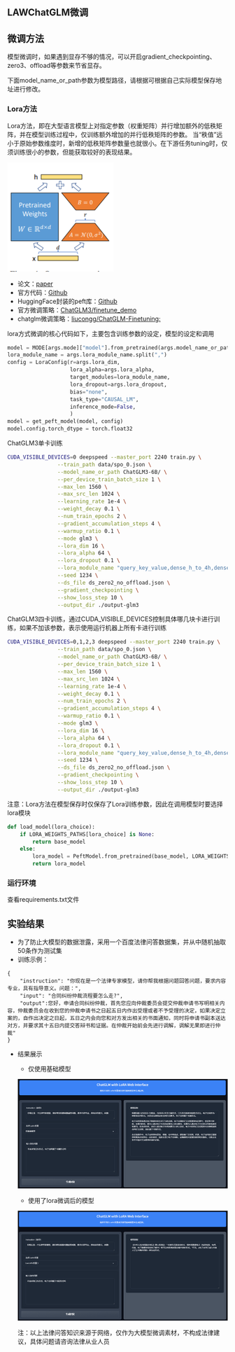 
## LAWChatGLM微调
## 微调方法
模型微调时，如果遇到显存不够的情况，可以开启gradient_checkpointing、zero3、offload等参数来节省显存。

下面model_name_or_path参数为模型路径，请根据可根据自己实际模型保存地址进行修改。


### Lora方法
Lora方法，即在大型语言模型上对指定参数（权重矩阵）并行增加额外的低秩矩阵，并在模型训练过程中，仅训练额外增加的并行低秩矩阵的参数。
当“秩值”远小于原始参数维度时，新增的低秩矩阵参数量也就很小。在下游任务tuning时，仅须训练很小的参数，但能获取较好的表现结果。

![](images/Lora.png)
- 论文：[paper](https://arxiv.org/abs/2106.09685)
- 官方代码：[Github](https://github.com/microsoft/LoRA)
- HuggingFace封装的peft库：[Github](https://github.com/huggingface/peft)
- 官方微调策略：[ChatGLM3/finetune_demo](https://github.com/THUDM/ChatGLM3/blob/main/finetune_demo/README.md)
- chatglm微调策略：[liucongg/ChatGLM-Finetuning: ](https://github.com/liucongg/ChatGLM-Finetuning)

lora方式微调的核心代码如下，主要包含训练参数的设定，模型的设定和调用
```python
model = MODE[args.mode]["model"].from_pretrained(args.model_name_or_path)
lora_module_name = args.lora_module_name.split(",")
config = LoraConfig(r=args.lora_dim,
					lora_alpha=args.lora_alpha,
					target_modules=lora_module_name,
					lora_dropout=args.lora_dropout,
					bias="none",
					task_type="CAUSAL_LM",
					inference_mode=False,
					)
model = get_peft_model(model, config)
model.config.torch_dtype = torch.float32
```
ChatGLM3单卡训练
```sh
CUDA_VISIBLE_DEVICES=0 deepspeed --master_port 2240 train.py \
                --train_path data/spo_0.json \
                --model_name_or_path ChatGLM3-6B/ \
                --per_device_train_batch_size 1 \
                --max_len 1560 \
                --max_src_len 1024 \
                --learning_rate 1e-4 \
                --weight_decay 0.1 \
                --num_train_epochs 2 \
                --gradient_accumulation_steps 4 \
                --warmup_ratio 0.1 \
                --mode glm3 \
                --lora_dim 16 \
                --lora_alpha 64 \
                --lora_dropout 0.1 \
                --lora_module_name "query_key_value,dense_h_to_4h,dense_4h_to_h,dense" \
                --seed 1234 \
                --ds_file ds_zero2_no_offload.json \
                --gradient_checkpointing \
                --show_loss_step 10 \
                --output_dir ./output-glm3
```
ChatGLM3四卡训练，通过CUDA_VISIBLE_DEVICES控制具体哪几块卡进行训练，如果不加该参数，表示使用运行机器上所有卡进行训练
```sh
CUDA_VISIBLE_DEVICES=0,1,2,3 deepspeed --master_port 2240 train.py \
                --train_path data/spo_0.json \
                --model_name_or_path ChatGLM3-6B/ \
                --per_device_train_batch_size 1 \
                --max_len 1560 \
                --max_src_len 1024 \
                --learning_rate 1e-4 \
                --weight_decay 0.1 \
                --num_train_epochs 2 \
                --gradient_accumulation_steps 4 \
                --warmup_ratio 0.1 \
                --mode glm3 \
                --lora_dim 16 \
                --lora_alpha 64 \
                --lora_dropout 0.1 \
                --lora_module_name "query_key_value,dense_h_to_4h,dense_4h_to_h,dense" \
                --seed 1234 \
                --ds_file ds_zero2_no_offload.json \
                --gradient_checkpointing \
                --show_loss_step 10 \
                --output_dir ./output-glm3
```
注意：Lora方法在模型保存时仅保存了Lora训练参数，因此在调用模型时要选择lora模块

```python
def load_model(lora_choice):
    if LORA_WEIGHTS_PATHS[lora_choice] is None:
        return base_model
    else:
        lora_model = PeftModel.from_pretrained(base_model, LORA_WEIGHTS_PATHS[lora_choice], torch_dtype=torch.float16).to("cuda")
        return lora_model
```

### 运行环境
查看requirements.txt文件

## 实验结果
- 为了防止大模型的数据泄露，采用一个百度法律问答数据集，并从中随机抽取50条作为测试集
- 训练示例：
```
{
    "instruction": "你现在是一个法律专家模型，请你帮我根据问题回答问题，要求内容专业，具有指导意义。问题：",
    "input": "合同纠纷仲裁流程要怎么走?",
    "output":您好，申请合同纠纷仲裁，首先您应向仲裁委员会提交仲裁申请书写明相关内容，仲裁委员会在收到您的仲裁申请书之日起五日内作出受理或者不予受理的决定，如果决定立案的，自作出决定之日起，五日之内会向您和对方发出相关的书面通知，同时将申请书副本送达对方，并要求其十五日内提交答辩书和证据。在仲裁开始前会先进行调解，调解无果即进行仲裁"
}
```

- 结果展示

  - 仅使用基础模型

  ![image-20241106152119010](images/onlymodel.png)

  - 使用了lora微调后的模型

  ![image-20241106152101905](images/modelandlora.png)

  注：以上法律问答知识来源于网络，仅作为大模型微调素材，不构成法律建议，具体问题请咨询法律从业人员



